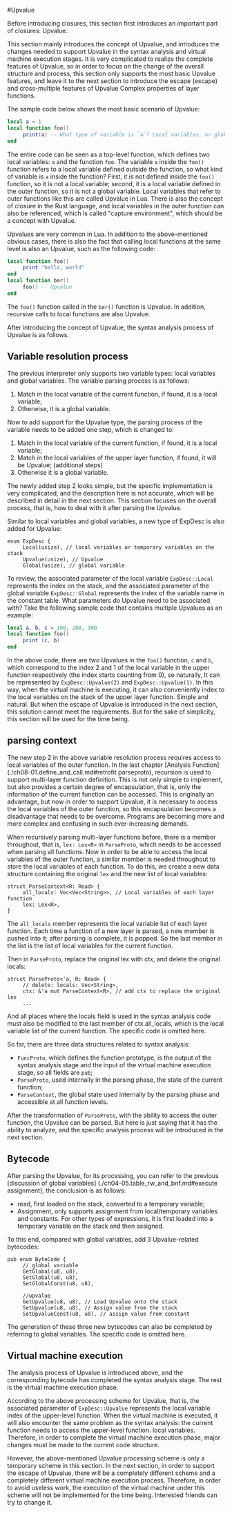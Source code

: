 #Upvalue

Before introducing closures, this section first introduces an important part of closures: Upvalue.

This section mainly introduces the concept of Upvalue, and introduces the changes needed to support Upvalue in the syntax analysis and virtual machine execution stages. It is very complicated to realize the complete features of Upvalue, so in order to focus on the change of the overall structure and process, this section only supports the most basic Upvalue features, and leave it to the next section to introduce the escape (escape) and cross-multiple features of Upvalue Complex properties of layer functions.

The sample code below shows the most basic scenario of Upvalue:

```lua
local a = 1
local function foo()
     print(a) -- What type of variable is `a`? Local variables, or global variables?
end
```

The entire code can be seen as a top-level function, which defines two local variables: `a` and the function `foo`. The variable `a` inside the `foo()` function refers to a local variable defined outside the function, so what kind of variable is `a` inside the function? First, it is not defined inside the `foo()` function, so it is not a local variable; second, it is a local variable defined in the outer function, so it is not a global variable. Local variables that refer to outer functions like this are called Upvalue in Lua. There is also the concept of closure in the Rust language, and local variables in the outer function can also be referenced, which is called "capture environment", which should be a concept with Upvalue.

Upvalues are very common in Lua. In addition to the above-mentioned obvious cases, there is also the fact that calling local functions at the same level is also an Upvalue, such as the following code:

```lua
local function foo()
     print "hello, world"
end
local function bar()
     foo() -- Upvalue
end
```

The `foo()` function called in the `bar()` function is Upvalue. In addition, recursive calls to local functions are also Upvalue.

After introducing the concept of Upvalue, the syntax analysis process of Upvalue is as follows.

## Variable resolution process

The previous interpreter only supports two variable types: local variables and global variables. The variable parsing process is as follows:

1. Match in the local variable of the current function, if found, it is a local variable;
2. Otherwise, it is a global variable.

Now to add support for the Upvalue type, the parsing process of the variable needs to be added one step, which is changed to:

1. Match in the local variable of the current function, if found, it is a local variable;
2. Match in the local variables of the upper layer function, if found, it will be Upvalue; (additional steps)
3. Otherwise it is a global variable.

The newly added step 2 looks simple, but the specific implementation is very complicated, and the description here is not accurate, which will be described in detail in the next section. This section focuses on the overall process, that is, how to deal with it after parsing the Upvalue.

Similar to local variables and global variables, a new type of ExpDesc is also added for Upvalue:

```rust, ignore
enum ExpDesc {
     Local(usize), // local variables or temporary variables on the stack
     Upvalue(usize), // Upvalue
     Global(usize), // global variable
```

To review, the associated parameter of the local variable `ExpDesc::Local` represents the index on the stack, and the associated parameter of the global variable `ExpDesc::Global` represents the index of the variable name in the constant table. What parameters do Upvalue need to be associated with? Take the following sample code that contains multiple Upvalues as an example:

```lua
local a, b, c = 100, 200, 300
local function foo()
     print (c, b)
end
```

In the above code, there are two Upvalues in the `foo()` function, `c` and `b`, which correspond to the index 2 and 1 of the local variable in the upper function respectively (the index starts counting from 0), so naturally, It can be represented by `ExpDesc::Upvalue(2)` and `ExpDesc::Upvalue(1)`. In this way, when the virtual machine is executing, it can also conveniently index to the local variables on the stack of the upper layer function. Simple and natural. But when the escape of Upvalue is introduced in the next section, this solution cannot meet the requirements. But for the sake of simplicity, this section will be used for the time being.

## parsing context

The new step 2 in the above variable resolution process requires access to local variables of the outer function. In the last chapter [Analysis Function](./ch08-01.define_and_call.md#retrofit parseproto), recursion is used to support multi-layer function definition. This is not only simple to implement, but also provides a certain degree of encapsulation, that is, only the information of the current function can be accessed. This is originally an advantage, but now in order to support Upvalue, it is necessary to access the local variables of the outer function, so this encapsulation becomes a disadvantage that needs to be overcome. Programs are becoming more and more complex and confusing in such ever-increasing demands.

When recursively parsing multi-layer functions before, there is a member throughout, that is, `lex: Lex<R>` in `ParseProto`, which needs to be accessed when parsing all functions. Now in order to be able to access the local variables of the outer function, a similar member is needed throughout to store the local variables of each function. To do this, we create a new data structure containing the original `lex` and the new list of local variables:

```rust, ignore
struct ParseContext<R: Read> {
     all_locals: Vec<Vec<String>>, // Local variables of each layer function
     lex: Lex<R>,
}
```

The `all_locals` member represents the local variable list of each layer function. Each time a function of a new layer is parsed, a new member is pushed into it; after parsing is complete, it is popped. So the last member in the list is the list of local variables for the current function.

Then in `ParseProto`, replace the original lex with ctx, and delete the original locals:

```rust, ignore
struct ParseProto<'a, R: Read> {
     // delete: locals: Vec<String>,
     ctx: &'a mut ParseContext<R>, // add ctx to replace the original lex
     ...
```

And all places where the locals field is used in the syntax analysis code must also be modified to the last member of ctx.all_locals, which is the local variable list of the current function. The specific code is omitted here.

So far, there are three data structures related to syntax analysis:

- `FuncProto`, which defines the function prototype, is the output of the syntax analysis stage and the input of the virtual machine execution stage, so all fields are `pub`;
- `ParseProto`, used internally in the parsing phase, the state of the current function;
- `ParseContext`, the global state used internally by the parsing phase and accessible at all function levels.

After the transformation of `ParseProto`, with the ability to access the outer function, the Upvalue can be parsed. But here is just saying that it has the ability to analyze, and the specific analysis process will be introduced in the next section.

## Bytecode

After parsing the Upvalue, for its processing, you can refer to the previous [discussion of global variables] (./ch04-05.table_rw_and_bnf.md#execute assignment), the conclusion is as follows:

- read, first loaded on the stack, converted to a temporary variable;
- Assignment, only supports assignment from local/temporary variables and constants. For other types of expressions, it is first loaded into a temporary variable on the stack and then assigned.

To this end, compared with global variables, add 3 Upvalue-related bytecodes:

```rust, ignore
pub enum ByteCode {
     // global variable
     GetGlobal(u8, u8),
     SetGlobal(u8, u8),
     SetGlobalConst(u8, u8),

     //upvalue
     GetUpvalue(u8, u8), // Load Upvalue onto the stack
     SetUpvalue(u8, u8), // Assign value from the stack
     SetUpvalueConst(u8, u8), // assign value from constant
```

The generation of these three new bytecodes can also be completed by referring to global variables. The specific code is omitted here.

## Virtual machine execution

The analysis process of Upvalue is introduced above, and the corresponding bytecode has completed the syntax analysis stage. The rest is the virtual machine execution phase.

According to the above processing scheme for Upvalue, that is, the associated parameter of `ExpDesc::Upvalue` represents the local variable index of the upper-level function. When the virtual machine is executed, it will also encounter the same problem as the syntax analysis: the current function needs to access the upper-level function. local variables. Therefore, in order to complete the virtual machine execution phase, major changes must be made to the current code structure.

However, the above-mentioned Upvalue processing scheme is only a temporary scheme in this section. In the next section, in order to support the escape of Upvalue, there will be a completely different scheme and a completely different virtual machine execution process. Therefore, in order to avoid useless work, the execution of the virtual machine under this scheme will not be implemented for the time being. Interested friends can try to change it.